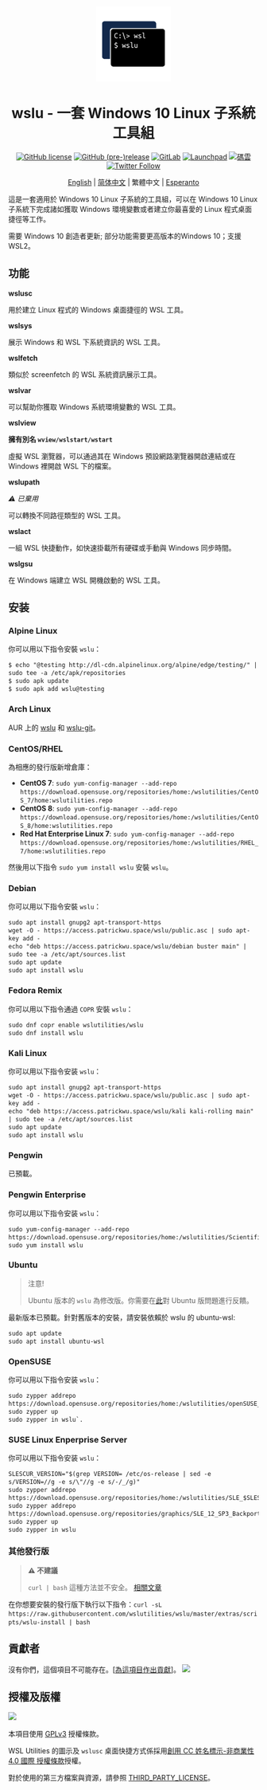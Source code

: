 <div align="center">

<img width="150" height="150" src="extras/icon.png">

# wslu - 一套 Windows 10 Linux 子系統工具組

[![GitHub license](https://img.shields.io/github/license/wslutilities/wslu?style=flat-square&label=授權條款&color=blue&logo=github)](https://github.com/wslutilities/wslu/blob/master/LICENSE)
[![GitHub (pre-)release](https://img.shields.io/github/v/release/wslutilities/wslu?include_prereleases&label=版本&logo=github&style=flat-square)](https://github.com/wslutilities/wslu)
[![GitLab](https://img.shields.io/static/v1?label=gitlab&logo=gitlab&color=E24329&message=已映象&style=flat-square)](https://gitlab.com/callmepk/wslu)
[![Launchpad](https://img.shields.io/static/v1?label=launchpad&logo=launchpad&color=F8C300&message=已映象&style=flat-square)](https://launchpad.net/wslu)
[![碼雲](https://img.shields.io/static/v1?label=碼雲&color=C71D23&message=已映象&style=flat-square)](https://gitee.com/mirrors/wslu)
[![Twitter Follow](https://img.shields.io/twitter/follow/wslutilities?style=flat-square&logo=twitter&color=1DA1F2&label=跟隨)
](https://twitter.com/wslutilities)

[English](README.md) | [简体中文](README.hans.md) | 繁體中文 | [Esperanto](README.eo.md)

</div>

這是一套適用於 Windows 10 Linux 子系統的工具組，可以在 Windows 10 Linux 子系統下完成諸如獲取 Windows 環境變數或者建立你最喜愛的 Linux 程式桌面捷徑等工作。

需要 Windows 10 創造者更新; 部分功能需要更高版本的Windows 10；支援 WSL2。

## 功能

**wslusc**

用於建立 Linux 程式的 Windows 桌面捷徑的 WSL 工具。

**wslsys**

展示 Windows 和 WSL 下系統資訊的 WSL 工具。

**wslfetch**

類似於 screenfetch 的 WSL 系統資訊展示工具。

**wslvar**

可以幫助你獲取 Windows 系統環境變數的 WSL 工具。

**wslview**

**擁有別名 `wview/wslstart/wstart`**

虛擬 WSL 瀏覽器，可以通過其在 Windows 預設網路瀏覽器開啟連結或在 Windows 裡開啟 WSL 下的檔案。

**wslupath**

*⚠ 已棄用*

可以轉換不同路徑類型的 WSL 工具。

**wslact**

一組 WSL 快捷動作，如快速掛載所有硬碟或手動與 Windows 同步時間。

**wslgsu**

在 Windows 端建立 WSL 開機啟動的 WSL 工具。


## 安装

### Alpine Linux

你可以用以下指令安裝 `wslu`：

```
$ echo "@testing http://dl-cdn.alpinelinux.org/alpine/edge/testing/" | sudo tee -a /etc/apk/repositories
$ sudo apk update
$ sudo apk add wslu@testing
```

### Arch Linux

AUR 上的 [wslu](https://aur.archlinux.org/packages/wslu/) 和 [wslu-git](https://aur.archlinux.org/packages/wslu-git/)。

### CentOS/RHEL

為相應的發行版新增倉庫：

- **CentOS 7**: `sudo yum-config-manager --add-repo https://download.opensuse.org/repositories/home:/wslutilities/CentOS_7/home:wslutilities.repo`
- **CentOS 8**: `sudo yum-config-manager --add-repo https://download.opensuse.org/repositories/home:/wslutilities/CentOS_8/home:wslutilities.repo`
- **Red Hat Enterprise Linux 7**: `sudo yum-config-manager --add-repo https://download.opensuse.org/repositories/home:/wslutilities/RHEL_7/home:wslutilities.repo`

然後用以下指令 `sudo yum install wslu` 安裝 `wslu`。


### Debian

你可以用以下指令安裝 `wslu`：

```
sudo apt install gnupg2 apt-transport-https
wget -O - https://access.patrickwu.space/wslu/public.asc | sudo apt-key add -
echo "deb https://access.patrickwu.space/wslu/debian buster main" | sudo tee -a /etc/apt/sources.list
sudo apt update
sudo apt install wslu
```

### Fedora Remix

你可以用以下指令通過 `COPR` 安裝 `wslu`：

```
sudo dnf copr enable wslutilities/wslu
sudo dnf install wslu
```

### Kali Linux

你可以用以下指令安装 `wslu`：

```
sudo apt install gnupg2 apt-transport-https
wget -O - https://access.patrickwu.space/wslu/public.asc | sudo apt-key add -
echo "deb https://access.patrickwu.space/wslu/kali kali-rolling main" | sudo tee -a /etc/apt/sources.list
sudo apt update
sudo apt install wslu
```

### Pengwin

已預載。

### Pengwin Enterprise

你可以用以下指令安装 `wslu`：

```
sudo yum-config-manager --add-repo https://download.opensuse.org/repositories/home:/wslutilities/ScientificLinux_7/home:wslutilities.repo
sudo yum install wslu
```

### Ubuntu

> 注意!
>
> Ubuntu 版本的 `wslu` 為修改版。你需要在[此](https://bugs.launchpad.net/ubuntu/+source/wslu)對 Ubuntu 版問題進行反饋。

最新版本已預載。針對舊版本的安裝，請安裝依賴於 wslu 的 ubuntu-wsl:

```
sudo apt update
sudo apt install ubuntu-wsl
```

### OpenSUSE

你可以用以下指令安装 `wslu`：

```
sudo zypper addrepo https://download.opensuse.org/repositories/home:/wslutilities/openSUSE_Leap_15.1/home:wslutilities.repo
sudo zypper up
sudo zypper in wslu`.
```

### SUSE Linux Enperprise Server

你可以用以下指令安装 `wslu`：

```
SLESCUR_VERSION="$(grep VERSION= /etc/os-release | sed -e s/VERSION=//g -e s/\"//g -e s/-/_/g)"
sudo zypper addrepo https://download.opensuse.org/repositories/home:/wslutilities/SLE_$SLESCUR_VERSION/home:wslutilities.repo
sudo zypper addrepo https://download.opensuse.org/repositories/graphics/SLE_12_SP3_Backports/graphics.repo
sudo zypper up
sudo zypper in wslu
```

### 其他發行版

> **⚠ 不建議**
> 
> `curl | bash` 這種方法並不安全。 [相關文章](https://sandstorm.io/news/2015-09-24-is-curl-bash-insecure-pgp-verified-install)

在你想要安裝的發行版下執行以下指令：`curl -sL https://raw.githubusercontent.com/wslutilities/wslu/master/extras/scripts/wslu-install | bash`

## 貢獻者

沒有你們，這個項目不可能存在。[[為這項目作出貢獻](CONTRIBUTING.md)]。
<img src="https://opencollective.com/wslu/contributors.svg?width=890&button=false" />

## 授權及版權

<img width="150" src="https://www.gnu.org/graphics/gplv3-with-text-136x68.png">

本項目使用 [GPLv3](LICENSE) 授權條款。

WSL Utilities 的圖示及 `wslusc` 桌面快捷方式係採用[創用 CC 姓名標示-非商業性 4.0 國際 授權條款](http://creativecommons.org/licenses/by-nc/4.0/)授權。

對於使用的第三方檔案與資源，請參照 [THIRD_PARTY_LICENSE](THIRD_PARTY_LICENSE)。

